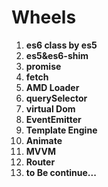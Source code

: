 # Wheels

1. **es6 class by es5**
2. **es5&es6-shim**
3. **promise**
4. **fetch**
5. **AMD Loader**
5. **querySelector**
6. **virtual Dom**
7. **EventEmitter**
8. **Template Engine**
9. **Animate**
10. **MVVM**
11. **Router**
12. **to Be continue...**


